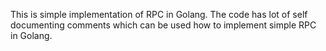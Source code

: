 This is simple implementation of RPC in Golang.
The code has lot of self documenting comments which can be used how to implement simple RPC in Golang.  
